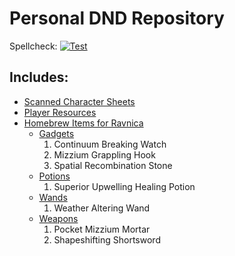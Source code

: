 # Personal DND Repository

Spellcheck: [![Test](https://github.com/ckoegel/dnd-stuff/actions/workflows/spell_check.yml/badge.svg)](https://github.com/ckoegel/dnd-stuff/actions/workflows/spell_check.yml)
## Includes:
* [Scanned Character Sheets](/Characters)
* [Player Resources](/Resources)
* [Homebrew Items for Ravnica](/Characters/Opi/Items)
  * [Gadgets](/Characters/Opi/Items/Gadgets)
    1. Continuum Breaking Watch
    2. Mizzium Grappling Hook
    3. Spatial Recombination Stone
  * [Potions](/Characters/Opi/Items/Potions)
    1. Superior Upwelling Healing Potion
  * [Wands](/Characters/Opi/Items/Wands)
    1. Weather Altering Wand
  * [Weapons](/Characters/Opi/Items/Weapons)
    1. Pocket Mizzium Mortar
    2. Shapeshifting Shortsword
  
